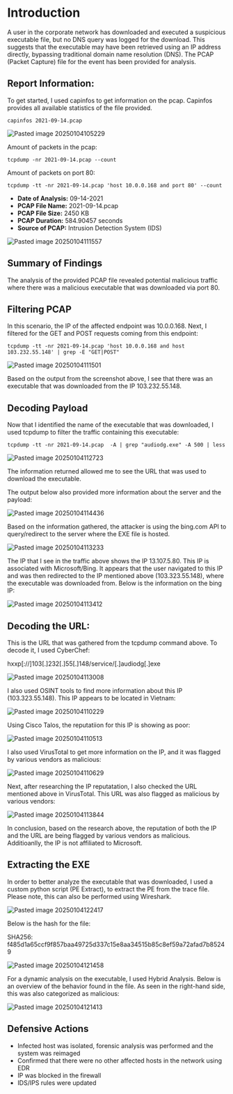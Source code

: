 # Introduction

A user in the corporate network has downloaded and executed a suspicious executable file, but no DNS query was logged for the download. This suggests that the executable may have been retrieved using an IP address directly, bypassing traditional domain name resolution (DNS). The PCAP (Packet Capture) file for the event has been provided for analysis.

## Report Information:

To get started, I used capinfos to get information on the pcap. Capinfos provides all available statistics of the file provided.

```
capinfos 2021-09-14.pcap
```

![Pasted image 20250104105229](https://github.com/user-attachments/assets/23439029-7661-4007-9771-ec7521bcbe38)

Amount of packets in the pcap:

```
tcpdump -nr 2021-09-14.pcap --count
```

Amount of packets on port 80:

```
tcpdump -tt -nr 2021-09-14.pcap 'host 10.0.0.168 and port 80' --count
```

+ **Date of Analysis:** 09-14-2021
+ **PCAP File Name:** 2021-09-14.pcap
+ **PCAP File Size:** 2450 KB
+ **PCAP Duration:** 584.90457 seconds
+ **Source of PCAP:** Intrusion Detection System (IDS)

![Pasted image 20250104111557](https://github.com/user-attachments/assets/876b2059-0fc0-4eea-b336-7bc2709215dc)

## Summary of Findings

The analysis of the provided PCAP file revealed potential malicious traffic where there was a malicious executable that was downloaded via port 80. 

## Filtering PCAP

In this scenario, the IP of the affected endpoint was 10.0.0.168. Next, I filtered for the GET and POST requests coming from this endpoint:

```
tcpdump -tt -nr 2021-09-14.pcap 'host 10.0.0.168 and host 103.232.55.148' | grep -E "GET|POST"
```

![Pasted image 20250104111501](https://github.com/user-attachments/assets/b5d07711-2841-4e30-9ef4-4d225e37cfc3)

Based on the output from the screenshot above, I see that there was an executable that was downloaded from the IP 103.232.55.148.

## Decoding Payload

Now that I identified the name of the executable that was downloaded, I used tcpdump to filter the traffic containing this executable:

```
tcpdump -tt -nr 2021-09-14.pcap  -A | grep "audiodg.exe" -A 500 | less
```

![Pasted image 20250104112723](https://github.com/user-attachments/assets/31793075-e6fc-4b28-9311-80ca38ec2709)

The information returned allowed me to see the URL that was used to download the executable.

The output below also provided more information about the server and the payload:

![Pasted image 20250104114436](https://github.com/user-attachments/assets/7aa37cf8-394b-42c3-82cf-fce0160c255b)

Based on the information gathered, the attacker is using the bing.com API to query/redirect to the server where the EXE file is hosted. 

![Pasted image 20250104113233](https://github.com/user-attachments/assets/f68c3659-4046-4628-8e21-2c0e58facffe)

The IP that I see in the traffic above shows the IP 13.107.5.80. This IP is associated with Microsoft/Bing. It appears that the user navigated to this IP and was then redirected to the IP mentioned above (103.323.55.148), where the executable was downloaded from. Below is the information on the bing IP:

![Pasted image 20250104113412](https://github.com/user-attachments/assets/8eb160d2-92d2-4e89-8f64-7a18191ef92f)

## Decoding the URL:

This is the URL that was gathered from the tcpdump command above. To decode it, I used CyberChef:

hxxp[://]103[.]232[.]55[.]148/service/[.]audiodg[.]exe

![Pasted image 20250104113008](https://github.com/user-attachments/assets/f9bdb2cc-ea47-411e-b809-fe0e4e1dd097)

I also used OSINT tools to find more information about this IP (103.323.55.148). This IP appears to be located in Vietnam:

![Pasted image 20250104110229](https://github.com/user-attachments/assets/033a2157-50a9-4adf-bc61-c4fada8f4d31)

Using Cisco Talos, the reputatiion for this IP is showing as poor:

![Pasted image 20250104110513](https://github.com/user-attachments/assets/9e0bd3b5-bb66-4399-bf21-a0ef34370eba)

I also used VirusTotal to get more information on the IP, and it was flagged by various vendors as malicious:

![Pasted image 20250104110629](https://github.com/user-attachments/assets/9039eb75-d5d2-494c-ab8a-83ab6e17124c)

Next, after researching the IP reputatation, I also checked the URL mentioned above in VirusTotal. This URL was also flagged as malicious by various vendors:

![Pasted image 20250104113844](https://github.com/user-attachments/assets/b206ddc2-c1e1-442e-a938-7708da38ccac)

In conclusion, based on the research above, the reputation of both the IP and the URL are being flagged by various vendors as malicious. Additioanlly, the IP is not affiliated to Microsoft.

## Extracting the EXE 

In order to better analyze the executable that was downloaded, I used a custom python script (PE Extract), to extract the PE from the trace file. Please note, this can also be performed using Wireshark. 

![Pasted image 20250104122417](https://github.com/user-attachments/assets/8cd8447e-b0ea-4a7c-b21d-523be3b56ee8)

Below is the hash for the file:

SHA256: f485d1a65ccf9f857baa49725d337c15e8aa34515b85c8ef59a72afad7b85249

![Pasted image 20250104121458](https://github.com/user-attachments/assets/15adebcc-90a3-4ad7-a63e-3910be920253)

For a dynamic analysis on the executable, I used Hybrid Analysis. Below is an overview of the behavior found in the file. As seen in the right-hand side, this was also categorized as malicious:

![Pasted image 20250104121413](https://github.com/user-attachments/assets/8cbc384e-6dc0-4202-9f0d-3391fad4e256)

## Defensive Actions

+ Infected host was isolated, forensic analysis was performed and the system was reimaged
+ Confirmed that there were no other affected hosts in the network using EDR
+ IP was blocked in the firewall
+ IDS/IPS rules were updated
